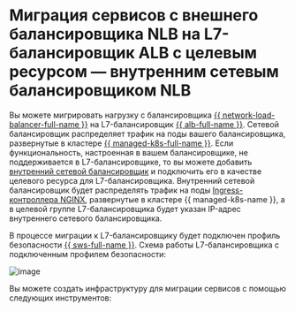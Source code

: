 # Миграция сервисов с внешнего балансировщика NLB на L7-балансировщик ALB с целевым ресурсом — внутренним сетевым балансировщиком NLB


Вы можете мигрировать нагрузку с балансировщика [{{ network-load-balancer-full-name }}](../../network-load-balancer/) на L7-балансировщик [{{ alb-full-name }}](../../application-load-balancer/). Сетевой балансировщик распределяет трафик на поды вашего балансировщика, развернутые в кластере [{{ managed-k8s-full-name }}](../../managed-kubernetes/). Если функциональность, настроенная в вашем балансировщике, не поддерживается в L7-балансировщике, то вы можете добавить [внутренний сетевой балансировщик](../../network-load-balancer/concepts/nlb-types.md) и подключить его в качестве целевого ресурса для L7-балансировщика. Внутренний сетевой балансировщик будет распределять трафик на поды [Ingress-контроллера NGINX](../../managed-kubernetes/operations/applications/ingress-nginx.md), развернутые в кластере {{ managed-k8s-name }}, а в целевой группе L7-балансировщика будет указан IP-адрес внутреннего сетевого балансировщика.

В процессе миграции к L7-балансировщику будет подключен профиль безопасности [{{ sws-full-name }}](../../smartwebsecurity/). Схема работы L7-балансировщика с подключенным профилем безопасности:

![image](../../_assets/tutorials/security/nlb-as-target-resource-alb.svg)

Вы можете создать инфраструктуру для миграции сервисов с помощью следующих инструментов:
